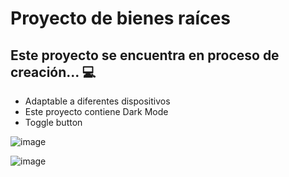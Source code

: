 # Proyecto de bienes raíces

## Este proyecto se encuentra en proceso de creación... 💻
- Adaptable a diferentes dispositivos
- Este proyecto contiene Dark Mode
- Toggle button 

![image](https://user-images.githubusercontent.com/89092194/143274182-308491a7-a1ad-4ab8-8c20-52be206d5892.png)

![image](https://user-images.githubusercontent.com/89092194/143274286-c35bb6e0-263e-4741-898a-ee789064af1f.png)

